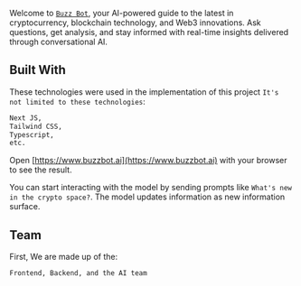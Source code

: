 Welcome to [`Buzz Bot`](https://www.buzzbot.ai), your AI-powered guide to the latest in cryptocurrency, blockchain technology, and Web3 innovations. Ask questions, get analysis, and stay informed with real-time insights delivered through conversational AI.

## Built With

These technologies were used in the implementation of this project `It's not limited to these technologies`:

```bash
Next JS, 
Tailwind CSS,
Typescript,
etc.
```

Open [https://www.buzzbot.ai](https://www.buzzbot.ai) with your browser to see the result.

You can start interacting with the model by sending prompts like `What's new in the crypto space?`. The model updates information as new information surface.

## Team

First, We are made up of the:

```bash
Frontend, Backend, and the AI team
```